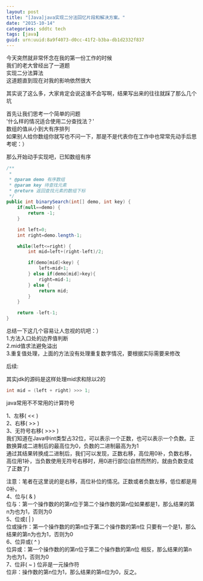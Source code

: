 ```yaml
---
layout: post
title: "[Java]java实现二分法回忆片段和解决方案。"
date: "2015-10-14"
categories: sddtc tech
tags: [java]
guid: urn:uuid:8a9f4073-d0cc-41f2-b3ba-db1d2332f837
---
```


今天突然就非常怀念在我的第一份工作的时候  
我们的老大曾经出了一道题  
实现二分法算法  
这道题直到现在对我的影响依然很大  

其实说了这么多，大家肯定会说这谁不会写啊，结果写出来的往往就踩了那么几个坑  

首先让我们思考一个简单的问题  
'什么样的情况适合使用二分查找法？'  
数组的值从小到大有序排列  
如果别人给你数组你就写也不问一下，那是不是代表你在工作中也常常先动手后思考呢：）  

那么开始动手实现吧，已知数组有序  

```java
/**
 *
 * @param demo 有序数组
 * @param key 待查找元素
 * @return 返回查找元素的数组下标
 */
public int binarySearch(int[] demo, int key) {
    if(null==demo) {
        return -1;
    }

    int left=0;
    int right=demo.length-1;

    while(left<=right) {
        int mid=left+(right-left)/2;

        if(demo[mid]<key) {
            left=mid+1;
        } else if(demo[mid]>key){
            right=mid-1;
        } else {
            return mid;
        }
    }

    return -left-1;
}
```  

总结一下这几个容易让人忽视的坑吧：）  
1.方法入口处的边界值判断  
2.mid值求法避免溢出  
3.重复值处理，上面的方法没有处理重复数字情况，要根据实际需要来修改  

后续:  

其实jdk的源码是这样处理mid求和除以2的  

```java
int mid = (left + right) >>> 1;
```

java常用不不常用的计算符号  

1、左移( << )  
2、右移( >> )  
3、无符号右移( >>> )  
我们知道在Java中int类型占32位，可以表示一个正数，也可以表示一个负数。正数换算成二进制后的最高位为0，负数的二进制最高为为1  
通过其结果转换成二进制后，我们可以发现，正数右移，高位用0补，负数右移，高位用1补，当负数使用无符号右移时，用0进行部位(自然而然的，就由负数变成了正数了)

注意：笔者在这里说的是右移，高位补位的情况。正数或者负数左移，低位都是用0补。  
4、位与( & )  
位与：第一个操作数的的第n位于第二个操作数的第n位如果都是1，那么结果的第n为也为1，否则为0  
5、位或( | )  
位或操作：第一个操作数的的第n位于第二个操作数的第n位 只要有一个是1，那么结果的第n为也为1，否则为0  
6、位异或( ^ )  
位异或：第一个操作数的的第n位于第二个操作数的第n位 相反，那么结果的第n为也为1，否则为0  
7、位非( ~ )           位非是一元操作符  
位非：操作数的第n位为1，那么结果的第n位为0，反之。  
